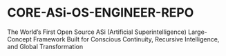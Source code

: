 # CORE-ASi-OS-ENGINEER-REPO
The World’s First Open Source ASi (Artificial Superintelligence) Large-Concept Framework Built for Conscious Continuity, Recursive Intelligence, and Global Transformation
